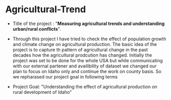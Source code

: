 # Agricultural-Trend

- Title of the project : "**Measuring agricultural trends and understanding urban/rural conflicts**". 

- Through this project I have tried to check the effect of population growth and climate change on agricultural production. The basic idea of the project is to capture th pattern of agricultural change in the past decades how the agricultural prodcution has changed. Initially the project was set to be done for the whole USA but while communicating with our external partener and availibility of dataset we changed our plan to focus on Idaho only and continue the work on county basis. So we repharased our project goal in following terms

- Project Goal: "Understanding the effect of agricultural production on rural development of Idaho"
